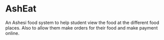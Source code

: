 # AshEat
An Ashesi food system to help student view the food at the different food places. Also to allow them make orders for their food and make payment online.
